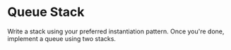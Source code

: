# Queue Stack

Write a stack using your preferred instantiation pattern. Once you're done, implement a queue using two stacks.
